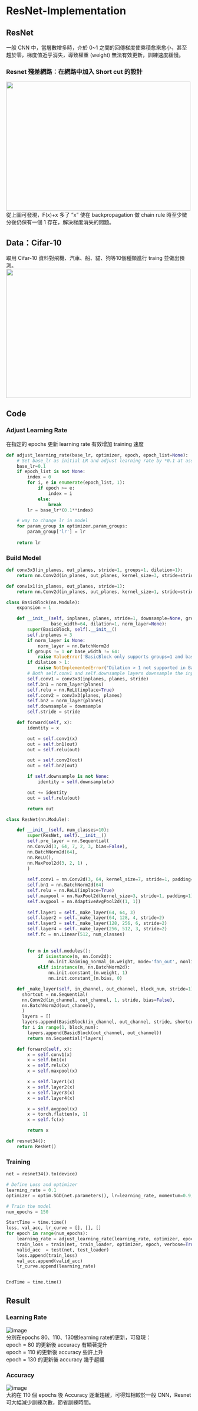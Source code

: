 # ResNet-Implementation

## ResNet
一般 CNN 中，當層數增多時，介於 0~1 之間的回傳梯度使乘積愈來愈小，甚至趨於零，梯度值近乎消失，導致權重 (weight) 無法有效更新，訓練速度緩慢。
### Resnet 殘差網路：在網路中加入 Short cut 的設計
<img src="https://github.com/jason971019/ResNet-Implementation/blob/master/shortcut.png" width="500" height="350">  
從上圖可發現，F(x)+x 多了 ”x” 使在 backpropagation 做 chain rule 時至少微分後仍保有一個 1 存在，解決梯度消失的問題。

## Data：Cifar-10
取用 Cifar-10 資料對飛機、汽車、船、貓、狗等10個種類進行 traing 並做出預測。
<img src="https://github.com/jason971019/ResNet-Implementation/blob/master/cifar-10.jpg" width="500" height="350">

## Code
### Adjust Learning Rate
在指定的 epochs 更新 learning rate 有效增加 training 速度
```python
def adjust_learning_rate(base_lr, optimizer, epoch, epoch_list=None):
    # Set base_lr as initial LR and adjust learning rate by *0.1 at assigned epochs
    base_lr=0.1
    if epoch_list is not None:
        index = 0
        for i, e in enumerate(epoch_list, 1):
            if epoch >= e:
                index = i
            else:
                break
        lr = base_lr*(0.1**index)

    # way to change lr in model
    for param_group in optimizer.param_groups:
        param_group['lr'] = lr
    
    return lr
```
### Build Model
```python
def conv3x3(in_planes, out_planes, stride=1, groups=1, dilation=1):
    return nn.Conv2d(in_planes, out_planes, kernel_size=3, stride=stride, padding=dilation, groups=groups, bias=False, dilation=dilation)

def conv1x1(in_planes, out_planes, stride=1):
    return nn.Conv2d(in_planes, out_planes, kernel_size=1, stride=stride, bias=False)

class BasicBlock(nn.Module):
    expansion = 1

    def __init__(self, inplanes, planes, stride=1, downsample=None, groups=1,
                 base_width=64, dilation=1, norm_layer=None):
        super(BasicBlock, self).__init__()
        self.inplanes = 3
        if norm_layer is None:
            norm_layer = nn.BatchNorm2d
        if groups != 1 or base_width != 64:
            raise ValueError('BasicBlock only supports groups=1 and base_width=64')
        if dilation > 1:
            raise NotImplementedError("Dilation > 1 not supported in BasicBlock")
        # Both self.conv1 and self.downsample layers downsample the input when stride != 1
        self.conv1 = conv3x3(inplanes, planes, stride)
        self.bn1 = norm_layer(planes)
        self.relu = nn.ReLU(inplace=True)
        self.conv2 = conv3x3(planes, planes)
        self.bn2 = norm_layer(planes)
        self.downsample = downsample
        self.stride = stride

    def forward(self, x):
        identity = x

        out = self.conv1(x)
        out = self.bn1(out)
        out = self.relu(out)

        out = self.conv2(out)
        out = self.bn2(out)

        if self.downsample is not None:
            identity = self.downsample(x)

        out += identity
        out = self.relu(out)

        return out

class ResNet(nn.Module):

    def __init__(self, num_classes=10):
        super(ResNet, self).__init__()
        self.pre_layer = nn.Sequential( 
        nn.Conv2d(3, 64, 7, 2, 3, bias=False),
        nn.BatchNorm2d(64), 
        nn.ReLU(), 
        nn.MaxPool2d(3, 2, 1) , 
        )
        
        self.conv1 = nn.Conv2d(3, 64, kernel_size=7, stride=1, padding=3, bias=False)
        self.bn1 = nn.BatchNorm2d(64)
        self.relu = nn.ReLU(inplace=True)
        self.maxpool = nn.MaxPool2d(kernel_size=3, stride=1, padding=1)
        self.avgpool = nn.AdaptiveAvgPool2d((1, 1))
        
        self.layer1 = self._make_layer(64, 64, 3) 
        self.layer2 = self._make_layer(64, 128, 4, stride=2)
        self.layer3 = self._make_layer(128, 256, 6, stride=2) 
        self.layer4 = self._make_layer(256, 512, 3, stride=2) 
        self.fc = nn.Linear(512, num_classes)
        
        
        for m in self.modules():
            if isinstance(m, nn.Conv2d):
                nn.init.kaiming_normal_(m.weight, mode='fan_out', nonlinearity='relu')
            elif isinstance(m, nn.BatchNorm2d):
                nn.init.constant_(m.weight, 1)
                nn.init.constant_(m.bias, 0)

    def _make_layer(self, in_channel, out_channel, block_num, stride=1):
      shortcut = nn.Sequential( 
      nn.Conv2d(in_channel, out_channel, 1, stride, bias=False), 
      nn.BatchNorm2d(out_channel), 
      ) 
      layers = []
      layers.append(BasicBlock(in_channel, out_channel, stride, shortcut))
      for i in range(1, block_num):
        layers.append(BasicBlock(out_channel, out_channel)) 
        return nn.Sequential(*layers)

    def forward(self, x):
        x = self.conv1(x)
        x = self.bn1(x)
        x = self.relu(x)
        x = self.maxpool(x)

        x = self.layer1(x)
        x = self.layer2(x)
        x = self.layer3(x)
        x = self.layer4(x)

        x = self.avgpool(x)
        x = torch.flatten(x, 1)
        x = self.fc(x)

        return x

def resnet34():
    return ResNet()
```    
### Training
```python
net = resnet34().to(device)

# Define Loss and optimizer
learning_rate = 0.1
optimizer = optim.SGD(net.parameters(), lr=learning_rate, momentum=0.9, weight_decay=1e-4)

# Train the model
num_epochs = 150

StartTime = time.time()
loss, val_acc, lr_curve = [], [], []
for epoch in range(num_epochs):
    learning_rate = adjust_learning_rate(learning_rate, optimizer, epoch, epoch_list=[80, 110, 130])
    train_loss = train(net, train_loader, optimizer, epoch, verbose=True)
    valid_acc  = test(net, test_loader)
    loss.append(train_loss)
    val_acc.append(valid_acc)
    lr_curve.append(learning_rate)


EndTime = time.time()
```
## Result
### Learning Rate
![image](https://github.com/jason971019/ResNet-Implementation/blob/master/learning%20rate.png)  
分別在epochs 80、110、130做learning rate的更新，可發現：  
epoch = 80 的更新後 accuracy 有顯著提升  
epoch = 110 的更新後 accuracy 些許上升  
epoch = 130 的更新後 accuracy 幾乎趨緩  
### Accuracy
![image](https://github.com/jason971019/ResNet-Implementation/blob/master/accuracy.png)  
大約在 110 個 epochs 後 Accuracy 逐漸趨緩，可得知相較於一般 CNN，Resnet 可大幅減少訓練次數，節省訓練時間。
